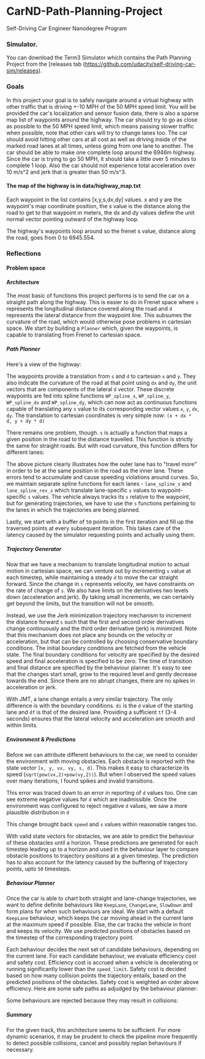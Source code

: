 # CarND-Path-Planning-Project
Self-Driving Car Engineer Nanodegree Program
   
### Simulator.
You can download the Term3 Simulator which contains the Path Planning Project from the [releases tab (https://github.com/udacity/self-driving-car-sim/releases).

### Goals
In this project your goal is to safely navigate around a virtual highway with other traffic that is driving +-10 MPH of the 50 MPH speed limit. You will be provided the car's localization and sensor fusion data, there is also a sparse map list of waypoints around the highway. The car should try to go as close as possible to the 50 MPH speed limit, which means passing slower traffic when possible, note that other cars will try to change lanes too. The car should avoid hitting other cars at all cost as well as driving inside of the marked road lanes at all times, unless going from one lane to another. The car should be able to make one complete loop around the 6946m highway. Since the car is trying to go 50 MPH, it should take a little over 5 minutes to complete 1 loop. Also the car should not experience total acceleration over 10 m/s^2 and jerk that is greater than 50 m/s^3.

#### The map of the highway is in data/highway_map.txt
Each waypoint in the list contains  [x,y,s,dx,dy] values. x and y are the waypoint's map coordinate position, the s value is the distance along the road to get to that waypoint in meters, the dx and dy values define the unit normal vector pointing outward of the highway loop.

The highway's waypoints loop around so the frenet s value, distance along the road, goes from 0 to 6945.554.

### Reflections

#### Problem space

#### Architecture

The most basic of functions this project performs is to send the car on a straight path along the highway. This is easier to do in Frenet space where `s` represents the longitudinal distance covered along the road and `d` represents the lateral distance from the waypoint line. This subsumes the curvature of the road, which would otherwise pose problems in cartesian space. We start by building a `Planner` which, given the waypoints, is capable to translating from Frenet to cartesian space.

##### Path Planner

Here's a view of the highway:

The waypoints provide a translation from `s` and `d` to cartesian `x` and `y`. They also indicate the curvature of the road at that point using `dx` and `dy`, the unit vectors that are components of the lateral `d` vector. These discrete waypoints are fed into spline functions `WP_spline_x`, `WP_spline_y`, `WP_spline_dx` and `WP_spline_dy`, which can now act as continuous functions capable of translating any `s` value to its corresponding vector values `x`, `y`, `dx`, `dy`. The translation to cartesian coordinates is very simple now: `(x + dx * d, y + dy * d)`

There remains one problem, though. `s` is actually a function that maps a given position in the road to the distance travelled. This function is strictly the same for straight roads. But with road curvature, this function differs for different lanes:

The above picture clearly illustrates how the outer lane has to "travel more" in order to be at the same position in the road as the inner lane. These errors tend to accumulate and cause speeding violations around curves. So, we maintain separate spline functions for each lanes - `lane_spline_s` and `lane_spline_rev_s` which translate lane-specific `s` values to waypoint-specific `s` values. The vehicle always tracks its `s` relative to the waypoint, but for generating trajectories, we have to use the `s` functions pertaining to the lanes in which the trajectories are being planned.


Lastly, we start with a buffer of `50` points in the first iteration and fill up the traversed points at every subsequent iteration. This takes care of the latency caused by the simulator requesting points and actually using them.


##### Trajectory Generator

Now that we have a mechanism to translate longitudinal motion to actual motion in cartesian space, we can venture out by incrementing `s` value at each timestep, while maintaining a steady `d` to move the car straight forward. Since the change in `s` represents velocity, we have constraints on the rate of change of `s`. We also have limits on the derivatives two levels down (acceleration and jerk). By taking small increments, we can certainly get beyond the limits, but the transition will not be smooth.


Instead, we use the Jerk minimization trajectory mechanism to increment the distance forward `s` such that the first and second order derivatives change continuously and the third order derivative (jerk) is minimized. Note that this mechanism does not place any bounds on the velocity or acceleration, but that can be controlled by choosing conservative boundary conditions. The initial boundary conditions are fetched from the vehicle state. The final boundary conditions for velocity are specified by the desired speed and final acceleration is specified to be zero. The time of transition and final distance are specified by the behaviour planner. It's easy to see that the changes start small, grow to the required level and gently decrease towards the end. Since there are no abrupt changes, there are no spikes in acceleration or jerk.




With JMT, a lane change entails a very similar trajectory. The only difference is with the boundary conditions. `di` is the `d` value of the starting lane and `df` is that of the desired lane. Providing a sufficient `tf` (3-4 seconds) ensures that the lateral velocity and acceleration are smooth and within limits.

##### Environment & Predictions

Before we can attribute different behaviours to the car, we need to consider the environment with moving obstacles. Each obstacle is reported with the state vector `[x, y, vx, vy, s, d]`. This makes it easy to characterize its speed (`sqrt(pow(vx,2)+pow(vy,2))`). But when I observed the speed values over many iterations, I found spikes and invalid transitions. 


This error was traced down to an error in reporting of `d` values too. One can see extreme negative values for `d` which are inadmissible. Once the environment was configured to reject negative `d` values, we saw a more plausible distribution in `d`


This change brought back `speed` and `s` values within reasonable ranges too. 


With valid state vectors for obstacles, we are able to predict the behaviour of these obstacles until a horizon. These predictions are generated for each timestep leading up to a horizon and used in the behaviour layer to compare obstacle positions to trajectory positions at a given timestep. The prediction has to also account for the latency caused by the buffering of trajectory points, upto `50` timesteps.


##### Behaviour Planner

Once the car is able to chart both straight and lane-change trajectories, we want to define definite behaviours like `KeepLane`, `ChangeLane`, `SlowDown` and form plans for when such behaviours are ideal. We start with a default `KeepLane` behaviour, which keeps the car moving ahead in the current lane at the maximum speed if possible. Else, the car tracks the vehicle in front and keeps its velocity. We use predicted positions of obstacles based on the timestep of the corresponding trajectory point.

Each behaviour decides the next set of candidate behaviours, depending on the current lane. For each candidate behaviour, we evaluate efficiency cost and safety cost. Efficiency cost is accrued when a vehicle is decelerating or running significantly lower than the `speed_limit`. Safety cost is decided based on how many collision points the trajectory entails, based on the predicted positions of the obstacles. Safety cost is weighted an order above efficiency. Here are some safe paths as adjudged by the behaviour planner:



Some behaviours are rejected because they may result in collisions:



##### Summary 

For the given track, this architecture seems to be sufficient. For more dynamic scenarios, it may be prudent to check the pipeline more frequently to detect possible collisions, cancel and possibly replan behaviours if necessary.





